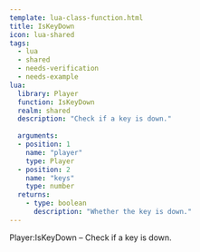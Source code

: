 ```yaml
---
template: lua-class-function.html
title: IsKeyDown
icon: lua-shared
tags:
  - lua
  - shared
  - needs-verification
  - needs-example
lua:
  library: Player
  function: IsKeyDown
  realm: shared
  description: "Check if a key is down."
  
  arguments:
  - position: 1
    name: "player"
    type: Player
  - position: 2
    name: "keys"
    type: number
  returns:
    - type: boolean
      description: "Whether the key is down."
---
```


<div class="lua__search__keywords">
Player:IsKeyDown &#x2013; Check if a key is down.
</div>
